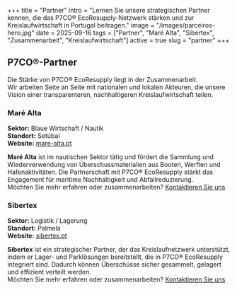 +++
title = "Partner"
intro = "Lernen Sie unsere strategischen Partner kennen, die das P7CO® EcoResupply-Netzwerk stärken und zur Kreislaufwirtschaft in Portugal beitragen."
image = "/images/parceiros-hero.jpg"
date = 2025-09-16
tags = ["Partner", "Maré Alta", "Sibertex", "Zusammenarbeit", "Kreislaufwirtschaft"]
active = true
slug = "partner"
+++

## P7CO®-Partner

Die Stärke von P7CO® EcoResupply liegt in der Zusammenarbeit.  
Wir arbeiten Seite an Seite mit nationalen und lokalen Akteuren, die unsere Vision einer transparenteren, nachhaltigeren Kreislaufwirtschaft teilen.

### Maré Alta

**Sektor:** Blaue Wirtschaft / Nautik  
**Standort:** Setúbal  
**Website:** [mare-alta.pt](https://www.mare-alta.pt)

**Maré Alta** ist im nautischen Sektor tätig und fördert die Sammlung und Wiederverwendung von Überschussmaterialien aus Booten, Werften und Hafenaktivitäten. Die Partnerschaft mit P7CO® EcoResupply stärkt das Engagement für maritime Nachhaltigkeit und Abfallreduzierung.  
Möchten Sie mehr erfahren oder zusammenarbeiten? [Kontaktieren Sie uns](/de/home/contacts)

### Sibertex

**Sektor:** Logistik / Lagerung  
**Standort:** Palmela  
**Website:** [sibertex.pt](https://www.sibertex.pt)

**Sibertex** ist ein strategischer Partner, der das Kreislaufnetzwerk unterstützt, indem er Lager- und Parklösungen bereitstellt, die in P7CO® EcoResupply integriert sind. Dadurch können Überschüsse sicher gesammelt, gelagert und effizient verteilt werden.  
Möchten Sie mehr erfahren oder zusammenarbeiten? [Kontaktieren Sie uns](/de/home/contacts)
